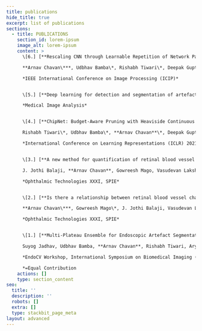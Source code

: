 ```yaml
---
title: publications
hide_title: true
excerpt: list of publications
sections:
  - title: PUBLICATIONS
    section_id: lorem-ipsum
    image_alt: lorem-ipsum
    content: >
      \[6.] [**Rescaling CNN through Learnable Repetition of Network Parameters**](https://arxiv.org/abs/2101.05650)  

      **Arnav Chavan\***, Udbhav Bamba\*, Rishabh Tiwari\*, Deepak Gupta\*  

      *IEEE International Conference on Image Processing (ICIP)*


      \[5.] [**Deep learning for detection and segmentation of artefact and disease instances in gastrointestinal endoscopy**](https://www.sciencedirect.com/science/article/pii/S1361841521000487)  

      *Medical Image Analysis*


      \[4.] [**ChipNet: Budget-Aware Pruning with Heaviside Continuous Approximations**](https://arxiv.org/abs/2102.07156)  

      Rishabh Tiwari\*, Udbhav Bamba\*, **Arnav Chavan**\*, Deepak Gupta\*  

      *International Conference on Learning Representations (ICLR) 2021*


      \[3.] [**A new method for quantification of retinal blood vessel characteristics**](https://www.spiedigitallibrary.org/conference-proceedings-of-spie/11623/1162320/A-new-method-for-quantification-of-retinal-blood-vessel-characteristics/10.1117/12.2576984.short)  

      J. Jothi Balaji, **Arnav Chavan**, Gowreesh Mago, Vasudevan Lakshminarayanan  

      *Ophthalmic Technologies XXXI, SPIE*


      \[2.] [**Is there a relationship between retinal blood vessel characteristics and ametropia?**](https://www.spiedigitallibrary.org/conference-proceedings-of-spie/11623/116231Z/Is-there-a-relationship-between-retinal-blood-vessel-characteristics-and/10.1117/12.2576987.short)  

      **Arnav Chavan\***, Gowreesh Mago\*, J. Jothi Balaji, Vasudevan Lakshminarayanan  

      *Ophthalmic Technologies XXXI, SPIE*


      \[1.] [**Multi-Plateau Ensemble for Endoscopic Artefact Segmentation and Detection**](https://arxiv.org/abs/2003.10129)  

      Suyog Jadhav, Udbhav Bamba, **Arnav Chavan**, Rishabh Tiwari, Aryan Raj  

      *EndoCV Workshop, International Symposium on Biomedical Imaging (ISBI) 2020*

      *=Equal Contribution
    actions: []
    type: section_content
seo:
  title: ''
  description: ''
  robots: []
  extra: []
  type: stackbit_page_meta
layout: advanced
---
```

